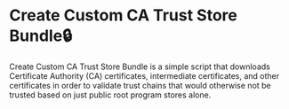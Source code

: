 # Create Custom CA Trust Store Bundle:lock: #

Create Custom CA Trust Store Bundle is a simple script that downloads
Certificate Authority (CA) certificates, intermediate certificates, 
and other certificates in order to validate trust chains that would 
otherwise not be trusted based on just public root program stores alone.

